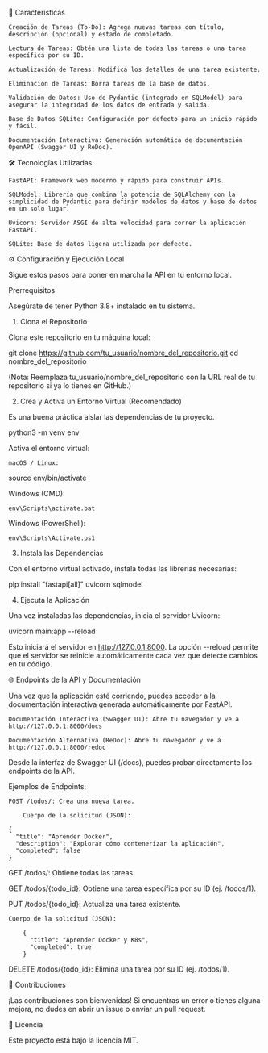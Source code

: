 🚀 Características

    Creación de Tareas (To-Do): Agrega nuevas tareas con título, descripción (opcional) y estado de completado.

    Lectura de Tareas: Obtén una lista de todas las tareas o una tarea específica por su ID.

    Actualización de Tareas: Modifica los detalles de una tarea existente.

    Eliminación de Tareas: Borra tareas de la base de datos.

    Validación de Datos: Uso de Pydantic (integrado en SQLModel) para asegurar la integridad de los datos de entrada y salida.

    Base de Datos SQLite: Configuración por defecto para un inicio rápido y fácil.

    Documentación Interactiva: Generación automática de documentación OpenAPI (Swagger UI y ReDoc).

🛠️ Tecnologías Utilizadas

    FastAPI: Framework web moderno y rápido para construir APIs.

    SQLModel: Librería que combina la potencia de SQLAlchemy con la simplicidad de Pydantic para definir modelos de datos y base de datos en un solo lugar.

    Uvicorn: Servidor ASGI de alta velocidad para correr la aplicación FastAPI.

    SQLite: Base de datos ligera utilizada por defecto.

⚙️ Configuración y Ejecución Local

Sigue estos pasos para poner en marcha la API en tu entorno local.

Prerrequisitos

Asegúrate de tener Python 3.8+ instalado en tu sistema.

1. Clona el Repositorio

Clona este repositorio en tu máquina local:

git clone https://github.com/tu_usuario/nombre_del_repositorio.git
cd nombre_del_repositorio

(Nota: Reemplaza tu_usuario/nombre_del_repositorio con la URL real de tu repositorio si ya lo tienes en GitHub.)

2. Crea y Activa un Entorno Virtual (Recomendado)

Es una buena práctica aislar las dependencias de tu proyecto.

python3 -m venv env

Activa el entorno virtual:

    macOS / Linux:

source env/bin/activate

Windows (CMD):

    env\Scripts\activate.bat

Windows (PowerShell):

    env\Scripts\Activate.ps1

3. Instala las Dependencias

Con el entorno virtual activado, instala todas las librerías necesarias:

pip install "fastapi[all]" uvicorn sqlmodel

4. Ejecuta la Aplicación

Una vez instaladas las dependencias, inicia el servidor Uvicorn:

uvicorn main:app --reload

Esto iniciará el servidor en http://127.0.0.1:8000. La opción --reload permite que el servidor se reinicie automáticamente cada vez que detecte cambios en tu código.

🌐 Endpoints de la API y Documentación

Una vez que la aplicación esté corriendo, puedes acceder a la documentación interactiva generada automáticamente por FastAPI.

    Documentación Interactiva (Swagger UI): Abre tu navegador y ve a http://127.0.0.1:8000/docs

    Documentación Alternativa (ReDoc): Abre tu navegador y ve a http://127.0.0.1:8000/redoc

Desde la interfaz de Swagger UI (/docs), puedes probar directamente los endpoints de la API.

Ejemplos de Endpoints:

    POST /todos/: Crea una nueva tarea.

        Cuerpo de la solicitud (JSON):

    {
      "title": "Aprender Docker",
      "description": "Explorar cómo contenerizar la aplicación",
      "completed": false
    }

GET /todos/: Obtiene todas las tareas.

GET /todos/{todo_id}: Obtiene una tarea específica por su ID (ej. /todos/1).

PUT /todos/{todo_id}: Actualiza una tarea existente.

    Cuerpo de la solicitud (JSON):

        {
          "title": "Aprender Docker y K8s",
          "completed": true
        }

DELETE /todos/{todo_id}: Elimina una tarea por su ID (ej. /todos/1).

🤝 Contribuciones

¡Las contribuciones son bienvenidas! Si encuentras un error o tienes alguna mejora, no dudes en abrir un issue o enviar un pull request.

📄 Licencia

Este proyecto está bajo la licencia MIT.
